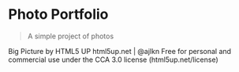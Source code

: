 # Photo 	Portfolio

> A simple project of photos

Big Picture by HTML5 UP
html5up.net | @ajlkn
Free for personal and commercial use under the CCA 3.0 license (html5up.net/license)
